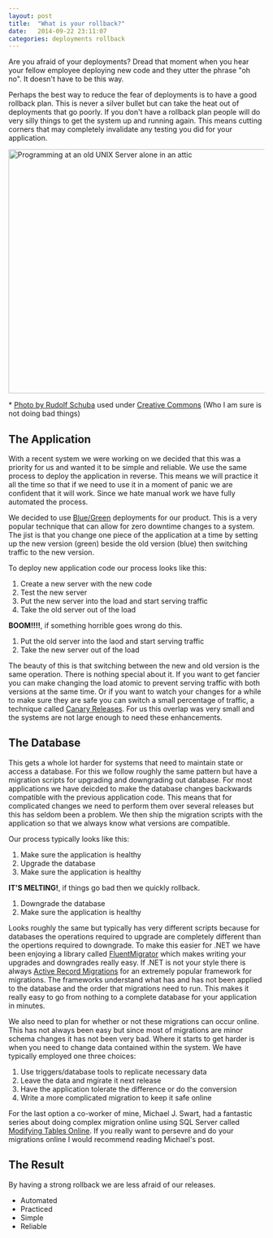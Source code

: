 ```yaml
---
layout: post
title:  "What is your rollback?"
date:   2014-09-22 23:11:07
categories: deployments rollback
---
```

Are you afraid of your deployments? Dread that moment when you hear your fellow
employee deploying new code and they utter the phrase "oh no". It doesn't have
to be this way.

Perhaps the best way to reduce the fear of deployments is to have a good
rollback plan. This is never a silver bullet but can take the heat out of
deployments that go poorly. If you don't have a rollback plan people will do
very silly things to get the system up and running again. This means cutting
corners that may completely invalidate any testing you did for your
application.

<a href="https://www.flickr.com/photos/rudolf_schuba/153225000" style="display: inline" title="UNIX - Server Photo by Rudolf Schuba used under Creative Commons from Flickr">
	<img src="https://c1.staticflickr.com/1/44/153225000_698c62c38a_z.jpg?zz=1" width="640" height="480" alt="Programming at an old UNIX Server alone in an attic">
</a>

<p>
* <a href="https://www.flickr.com/photos/rudolf_schuba/153225000" style="display: inline" title="UNIX - Server used under Creative Commons from Flickr">Photo by Rudolf Schuba</a> used under <a href="https://creativecommons.org/licenses/by/2.0/">Creative Commons</a> (Who I am sure is not doing bad things)
</p>

The Application
-------------------------------------------------------------------------------

With a recent system we were working on we decided that this was a priority for
us and wanted it to be simple and reliable. We use the same process to deploy
the application in reverse. This means we will practice it all the time so that
if we need to use it in a moment of panic we are confident that it will work.
Since we hate manual work we have fully automated the process.

We decided to use [Blue/Green](http://martinfowler.com/bliki/BlueGreenDeployment.html)
deployments for our product. This is a very popular technique that can allow
for zero downtime changes to a system. The jist is that you change one piece of
the application at a time by setting up the new version (green) beside the old
version (blue) then switching traffic to the new version.

To deploy new application code our process looks like this:

1. Create a new server with the new code
1. Test the new server
1. Put the new server into the load and start serving traffic
1. Take the old server out of the load

**BOOM!!!!**, if something horrible goes wrong do this.

1. Put the old server into the laod and start serving traffic
1. Take the new server out of the load

The beauty of this is that switching between the new and old version is the
same operation. There is nothing special about it. If you want to get fancier
you can make changing the load atomic to prevent serving traffic with both
versions at the same time. Or if you want to watch your changes for a while to
make sure they are safe you can switch a small percentage of traffic, a
technique called [Canary Releases](http://martinfowler.com/bliki/CanaryRelease.html).
For us this overlap was very small and the systems are not large enough to need
these enhancements.

The Database
-------------------------------------------------------------------------------

This gets a whole lot harder for systems that need to maintain state or access
a database. For this we follow roughly the same pattern but have a migration
scripts for upgrading and downgrading out database. For most applications we
have deicded to make the database changes backwards compatible with the
previous application code. This means that for complicated changes we need to
perform them over several releases but this has seldom been a problem. We then
ship the migration scripts with the application so that we always know what
versions are compatible.

Our process typically looks like this:

1. Make sure the application is healthy
1. Upgrade the database
1. Make sure the application is healthy

**IT'S MELTING!**, if things go bad then we quickly rollback.

1. Downgrade the database
1. Make sure the application is healthy

Looks roughly the same but typically has very different scripts because for
databases the operations required to upgrade are completely different than the
opertions required to downgrade. To make this easier for .NET we have been
enjoying a library called [FluentMigrator](https://github.com/schambers/fluentmigrator/wiki)
which makes writing your upgrades and downgrades really easy. If .NET is not
your style there is always [Active Record Migrations](http://guides.rubyonrails.org/migrations.html)
for an extremely popular framework for migrations. The frameworks understand
what has and has not been applied to the database and the order that migrations
need to run. This makes it really easy to go from nothing to a complete
database for your application in minutes.

We also need to plan for whether or not these migrations can occur online. This
has not always been easy but since most of migrations are minor schema changes
it has not been very bad. Where it starts to get harder is when you need to
change data contained within the system. We have typically employed one three
choices:

1. Use triggers/database tools to replicate necessary data
1. Leave the data and mgirate it next release
1. Have the application tolerate the difference or do the conversion
1. Write a more complicated migration to keep it safe online

For the last option a co-worker of mine, Michael J. Swart, had a fantastic
series about doing complex migration online using SQL Server called
[Modifying Tables Online](http://michaeljswart.com/2012/04/modifying-tables-online-part-1-migration-strategy/).
If you really want to persevre and do your migrations online I would recommend
reading Michael's post.

The Result
-------------------------------------------------------------------------------

By having a strong rollback we are less afraid of our releases.

* Automated
* Practiced
* Simple
* Reliable

